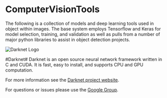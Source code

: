 # ComputerVisionTools
The following is a collection of models and deep learning tools used in object within images. The base system employs Tensorflow and  Keras for model selection, training, and validation as well as pulls from a number of major python libraries to assist in object detection projects. 

![Darknet Logo](http://pjreddie.com/media/files/darknet-black-small.png)

#Darknet#
Darknet is an open source neural network framework written in C and CUDA. It is fast, easy to install, and supports CPU and GPU computation.

For more information see the [Darknet project website](http://pjreddie.com/darknet).

For questions or issues please use the [Google Group](https://groups.google.com/forum/#!forum/darknet).
